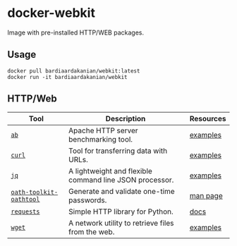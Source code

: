 # docker-webkit
Image with pre-installed HTTP/WEB packages.

## Usage
```
docker pull bardiaardakanian/webkit:latest
docker run -it bardiaardakanian/webkit
```

## HTTP/Web

| Tool                                                                      | Description                                             | Resources                                                                     |
| ------------------------------------------------------------------------- | ------------------------------------------------------- | ----------------------------------------------------------------------------- |
| [`ab`](https://httpd.apache.org/docs/current/programs/ab.html)            | Apache HTTP server benchmarking tool.                   | [examples](https://github.com/tldr-pages/tldr/blob/main/pages/common/ab.md)   |
| [`curl`](https://curl.haxx.se)                                            | Tool for transferring data with URLs.                   | [examples](https://github.com/tldr-pages/tldr/blob/main/pages/common/curl.md) |
| [`jq`](https://stedolan.github.io/jq/)                                    | A lightweight and flexible command line JSON processor. | [examples](https://github.com/tldr-pages/tldr/blob/main/pages/common/jq.md)   |
| [`oath-toolkit-oathtool`](https://www.nongnu.org/oath-toolkit/index.html) | Generate and validate one-time passwords.               | [man page](https://www.nongnu.org/oath-toolkit/man-oathtool.html)             |
| [`requests`](https://pypi.org/project/requests/)                          | Simple HTTP library for Python.                         | [docs](https://docs.python-requests.org/en/latest/)                           |
| [`wget`](https://www.gnu.org/software/wget/wget.html)                     | A network utility to retrieve files from the web.       | [examples](https://github.com/tldr-pages/tldr/blob/main/pages/common/wget.md) |
